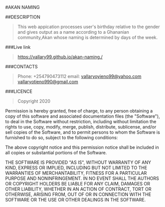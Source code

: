#AKAN NAMING

##DESCRIPTION
>This web appication processes user's birthday relative to the gender and gives output as a name according to a Ghananian community,Akan whose naming is determined by days of the week.

###Live link
> https://vallary99.github.io/akan-naming./

###CONTACTS
>Phone:  +254790473112
>email:  vallaryoyieno99@yahoo.com   vallaryotieno990@gmail.com

###LICENCE
>Copyright 2020

Permission is hereby granted, free of charge, to any person obtaining a copy of this software and associated documentation files (the "Software"), to deal in the Software without restriction, including without limitation the rights to use, copy, modify, merge, publish, distribute, sublicense, and/or sell copies of the Software, and to permit persons to whom the Software is furnished to do so, subject to the following conditions:

The above copyright notice and this permission notice shall be included in all copies or substantial portions of the Software.

THE SOFTWARE IS PROVIDED "AS IS", WITHOUT WARRANTY OF ANY KIND, EXPRESS OR IMPLIED, INCLUDING BUT NOT LIMITED TO THE WARRANTIES OF MERCHANTABILITY, FITNESS FOR A PARTICULAR PURPOSE AND NONINFRINGEMENT. IN NO EVENT SHALL THE AUTHORS OR COPYRIGHT HOLDERS BE LIABLE FOR ANY CLAIM, DAMAGES OR OTHER LIABILITY, WHETHER IN AN ACTION OF CONTRACT, TORT OR OTHERWISE, ARISING FROM, OUT OF OR IN CONNECTION WITH THE SOFTWARE OR THE USE OR OTHER DEALINGS IN THE SOFTWARE.



